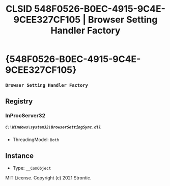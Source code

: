 ﻿---
title: "CLSID 548F0526-B0EC-4915-9C4E-9CEE327CF105 | Browser Setting Handler Factory"
excerpt: What is COM-Object CLSID 548F0526-B0EC-4915-9C4E-9CEE327CF105?
---

# {548F0526-B0EC-4915-9C4E-9CEE327CF105}

### `Browser Setting Handler Factory`

## Registry


### InProcServer32

##### `C:\Windows\system32\BrowserSettingSync.dll`
* ThreadingModel: `Both`

## Instance

* Type: `__ComObject`

MIT License. Copyright (c) 2021 Strontic.


